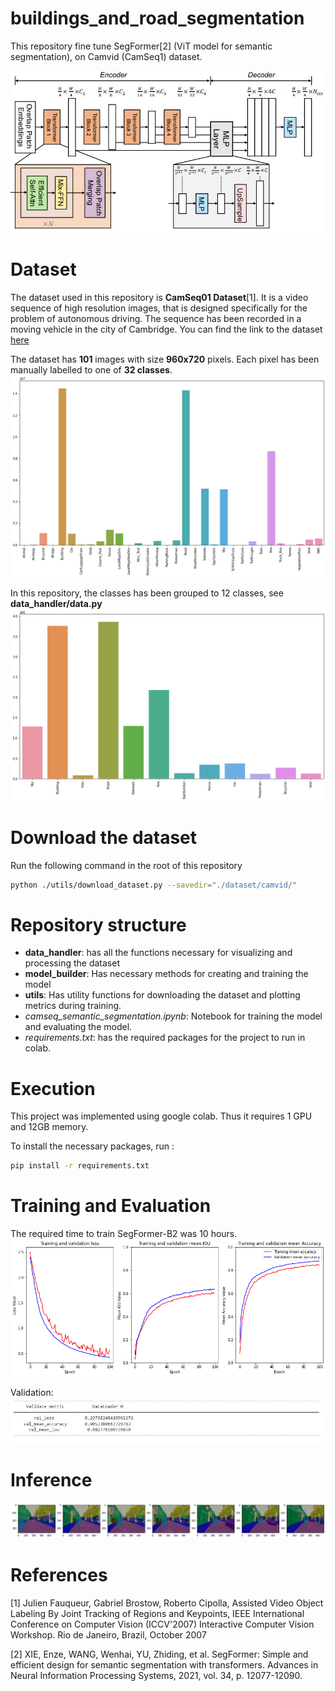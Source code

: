 # buildings_and_road_segmentation
This repository fine tune SegFormer[2] (ViT model for semantic segmentation), on Camvid (CamSeq1) dataset.

![segformer](./imgs/segformer.JPG)


# Dataset
The dataset used in this repository is **CamSeq01 Dataset**[1]. It is a video sequence of high resolution images, that is designed specifically for the problem of autonomous driving.
The sequence has been recorded in a moving vehicle in the city of Cambridge. You can find the link to the dataset [here](http://mi.eng.cam.ac.uk/research/projects/VideoRec/CamSeq01/CamSeq01.zip)

The dataset has **101** images with size **960x720** pixels. Each pixel has been manually labelled to one of **32 classes**.
![32class_distribution](./imgs/32class_distribution.png)

In this repository, the classes has been grouped to 12 classes, see **data_handler/data.py**
![12class_distribution](./imgs/12class_distribution.png)

# Download the dataset
Run the following command in the root of this repository

````bash
python ./utils/download_dataset.py --savedir="./dataset/camvid/"
````

# Repository structure

* **data_handler**: has all the functions necessary for visualizing and processing the dataset
* **model_builder**: Has necessary methods for creating and training the model
* **utils**: Has utility functions for downloading the dataset and plotting metrics during training.
* *camseq_semantic_segmentation.ipynb*: Notebook for training the model and evaluating the model.
* *requirements.txt*: has the required packages for the project to run in colab.

# Execution
This project was implemented using google colab. Thus it requires 1 GPU and 12GB memory.

To install the necessary packages, run :

````bash
pip install -r requirements.txt
````
# Training and Evaluation
The required time to train SegFormer-B2 was 10 hours.
![training_plots](./imgs/train_monitoring_b2.png)

Validation:
![validation_b2](./imgs/validation.jpg)

# Inference
![predictions](./imgs/predictions.png)
# References
[1] Julien Fauqueur, Gabriel Brostow, Roberto Cipolla, Assisted Video Object Labeling By Joint Tracking of Regions and Keypoints, IEEE International Conference on Computer Vision (ICCV'2007) Interactive Computer Vision Workshop. Rio de Janeiro, Brazil, October 2007

[2] XIE, Enze, WANG, Wenhai, YU, Zhiding, et al. SegFormer: Simple and efficient design for semantic segmentation with transformers. Advances in Neural Information Processing Systems, 2021, vol. 34, p. 12077-12090.
